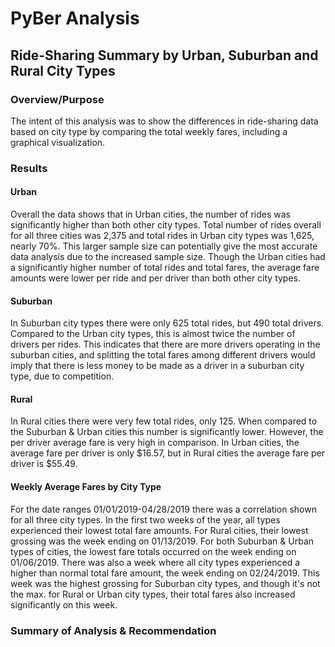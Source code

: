 # PyBer Analysis
## Ride-Sharing Summary by Urban, Suburban and Rural City Types

### Overview/Purpose
  The intent of this analysis was to show the differences in ride-sharing data based on city type by comparing the total weekly fares, including a graphical visualization. 

### Results

  #### Urban
   Overall the data shows that in Urban cities, the number of rides was significantly higher than both other city types. Total number of rides overall for all three cities was 2,375 and total rides in Urban city types was 1,625, nearly 70%. This larger sample size can potentially give the most accurate data analysis due to the increased sample size. Though the Urban cities had a significantly higher number of total rides and total fares, the average fare amounts were lower per ride and per driver than both other city types.  

  #### Suburban
   In Suburban city types there were only 625 total rides, but 490 total drivers. Compared to the Urban city types, this is almost twice the number of drivers per rides. This indicates that there are more drivers operating in the suburban cities, and splitting the total fares among different drivers would imply that there is less money to be made as a driver in a suburban city type, due to competition. 
  
  #### Rural
  In Rural cities there were very few total rides, only 125. When compared to the Suburban & Urban cities this number is significantly lower. However, the per driver average fare is very high in comparison. In Urban cities, the average fare per driver is only $16.57, but in Rural cities the average fare per driver is $55.49.
  
  #### Weekly Average Fares by City Type
  For the date ranges 01/01/2019-04/28/2019 there was a correlation shown for all three city types. In the first two weeks of the year, all types experienced their lowest total fare amounts. For Rural cities, their lowest grossing was the week ending on 01/13/2019. For both Suburban & Urban types of cities, the lowest fare totals occurred on the week ending on 01/06/2019. There was also a week where all city types experienced a higher than normal total fare amount, the week ending on 02/24/2019. This week was the highest grossing for Suburban city types, and though it's not the max. for Rural or Urban city types, their total fares also increased significantly on this week. 

### Summary of Analysis & Recommendation
